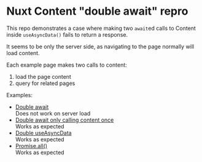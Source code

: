 # Nuxt Content "double await" repro

This repo demonstrates a case where making two `await`ed calls to Content inside `useAsyncData()` fails to return a response. 

It seems to be only the server side, as navigating to the page normally will load content.

Each example page makes two calls to content:

1. load the page content
2. query for related pages

Examples:

- [Double await](/examples/double-await)
  <br>Does not work on server load
- [Double await only calling content once](/examples/double-await-content-once)
  <br>Works as expected
- [Double useAsyncData](/examples/double-async-data)
  <br>Works as expected 
- [Promise.all()](/examples/promise-all)
  <br>Works as expected
